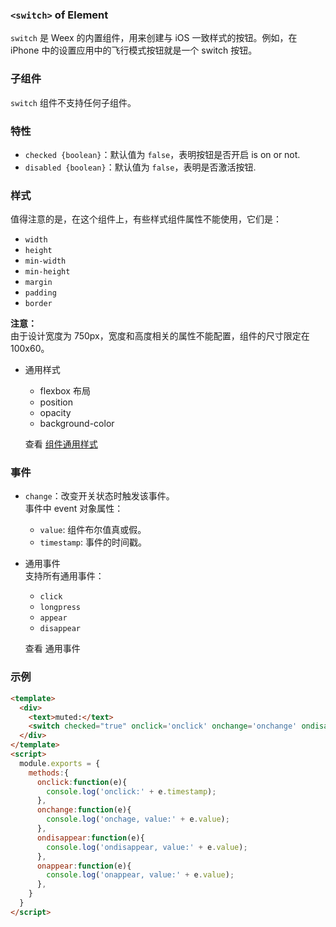 ### `<switch>` of Element
`switch` 是 Weex 的内置组件，用来创建与 iOS 一致样式的按钮。例如，在 iPhone 中的设置应用中的飞行模式按钮就是一个 switch 按钮。

### 子组件
`switch` 组件不支持任何子组件。

### 特性
- `checked {boolean}`：默认值为 `false`，表明按钮是否开启 is on or not.
- `disabled {boolean}`：默认值为 `false`，表明是否激活按钮.

### 样式
值得注意的是，在这个组件上，有些样式组件属性不能使用，它们是：
- `width`
- `height`
- `min-width`
- `min-height`
- `margin`
- `padding`
- `border`

**注意：**<br/>
由于设计宽度为 750px，宽度和高度相关的属性不能配置，组件的尺寸限定在 100x60。

- 通用样式

  - flexbox 布局
  - position
  - opacity
  - background-color

  查看 [组件通用样式](https://weex.incubator.apache.org/cn/v-0.10/references/common-style.html)

### 事件
- `change`：改变开关状态时触发该事件。<br/>
  事件中 event 对象属性：

  - `value`: 组件布尔值真或假。
  - `timestamp`: 事件的时间戳。

- 通用事件<br/>
  支持所有通用事件：

  - `click`
  - `longpress`
  - `appear`
  - `disappear`

  查看 通用事件

### 示例
```html
<template>
  <div>
    <text>muted:</text>
    <switch checked="true" onclick='onclick' onchange='onchange' ondisappear='ondisappear' onappear='onappear'></switch>
  </div>
</template>
<script>
  module.exports = {
    methods:{
      onclick:function(e){
        console.log('onclick:' + e.timestamp);
      },
      onchange:function(e){
        console.log('onchage, value:' + e.value);
      },
      ondisappear:function(e){
        console.log('ondisappear, value:' + e.value);
      },
      onappear:function(e){
        console.log('onappear, value:' + e.value);
      },
    }
  }
</script>
```

